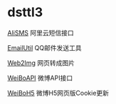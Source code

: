 # dsttl3

[AliSMS](https://github.com/dsttl3/OpenDsttl3/tree/master/AliSMS) 阿里云短信接口

[EmailUtil](https://github.com/dsttl3/OpenDsttl3/tree/master/EmailUtil) QQ邮件发送工具

[Web2Img](https://github.com/dsttl3/OpenDsttl3/tree/master/Web2Img) 网页转成图片

[WeiBoAPI](https://github.com/dsttl3/OpenDsttl3/tree/master/WeiBoAPI) 微博API接口

[WeiBoH5](https://github.com/dsttl3/OpenDsttl3/tree/master/WeiBoH5) 微博H5网页版Cookie更新
